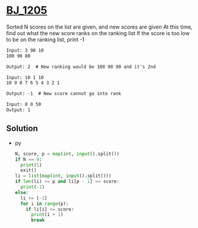# [BJ_1205](https://acmicpc.net/problem/1205)

Sorted N scores on the list are given, and new scores are given
At this time, find out what the new score ranks on the ranking list
If the score is too low to be on the ranking list, print -1

```txt
Input: 3 90 10
100 90 80

Output: 2  # New ranking would be 100 90 90 and it's 2nd

Input: 10 1 10
10 9 8 7 6 5 4 3 2 1

Output: -1  # New score cannot go into rank

Input: 0 0 50
Output: 1
```

## Solution

* py

  ```py
  N, score, p = map(int, input().split())
  if N == 0:
    print(1)
    exit()
  li = list(map(int, input().split()))
  if len(li) >= p and li[p - 1] >= score:
    print(-1)
  else:
    li += [-1]
    for i in range(p):
      if li[i] <= score:
        print(i + 1)
        break
  ```
